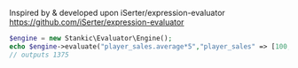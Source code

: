 Inspired by & developed upon iSerter/expression-evaluator https://github.com/iSerter/expression-evaluator

```php
$engine = new Stankic\Evaluator\Engine();
echo $engine->evaluate("player_sales.average*5","player_sales" => [100, 300, 500, 200]);
// outputs 1375
```